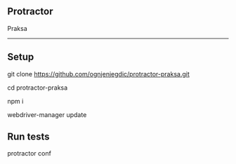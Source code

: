 Protractor
-----

Praksa

-----

Setup
-----
git clone https://github.com/ognjenjegdic/protractor-praksa.git

cd protractor-praksa

npm i

webdriver-manager update

Run tests
-----
protractor conf


